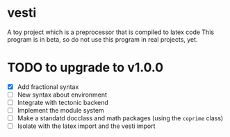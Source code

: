 # vesti

A toy project which is a preprocessor that is compiled to latex code
This program is in beta, so do not use this program in real projects, yet.

# TODO to upgrade to v1.0.0

-   [x] Add fractional syntax
-   [ ] New syntax about environment
-   [ ] Integrate with tectonic backend
-   [ ] Implement the module system
-   [ ] Make a standatd docclass and math packages (using the `coprime` class)
-   [ ] Isolate with the latex import and the vesti import

